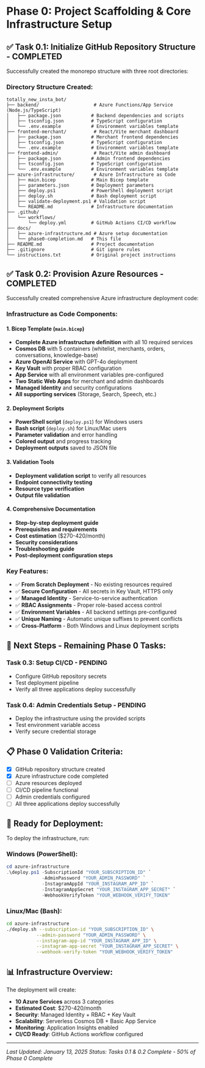# Phase 0: Project Scaffolding & Core Infrastructure Setup

## ✅ Task 0.1: Initialize GitHub Repository Structure - COMPLETED

Successfully created the monorepo structure with three root directories:

### Directory Structure Created:
```
totally_new_insta_bot/
├── backend/                    # Azure Functions/App Service (Node.js/TypeScript)
│   ├── package.json           # Backend dependencies and scripts
│   ├── tsconfig.json          # TypeScript configuration
│   └── .env.example           # Environment variables template
├── frontend-merchant/          # React/Vite merchant dashboard
│   ├── package.json           # Merchant frontend dependencies
│   ├── tsconfig.json          # TypeScript configuration
│   └── .env.example           # Environment variables template
├── frontend-admin/             # React/Vite admin dashboard
│   ├── package.json           # Admin frontend dependencies
│   ├── tsconfig.json          # TypeScript configuration
│   └── .env.example           # Environment variables template
├── azure-infrastructure/       # Azure Infrastructure as Code
│   ├── main.bicep             # Main Bicep template
│   ├── parameters.json        # Deployment parameters
│   ├── deploy.ps1             # PowerShell deployment script
│   ├── deploy.sh              # Bash deployment script
│   ├── validate-deployment.ps1 # Validation script
│   └── README.md              # Infrastructure documentation
├── .github/
│   └── workflows/
│       └── deploy.yml         # GitHub Actions CI/CD workflow
├── docs/
│   ├── azure-infrastructure.md # Azure setup documentation
│   └── phase0-completion.md   # This file
├── README.md                  # Project documentation
├── .gitignore                 # Git ignore rules
└── instructions.txt           # Original project instructions
```

## ✅ Task 0.2: Provision Azure Resources - COMPLETED

Successfully created comprehensive Azure infrastructure deployment code:

### Infrastructure as Code Components:

#### 1. Bicep Template (`main.bicep`)
- **Complete Azure infrastructure definition** with all 10 required services
- **Cosmos DB** with 5 containers (whitelist, merchants, orders, conversations, knowledge-base)
- **Azure OpenAI Service** with GPT-4o deployment
- **Key Vault** with proper RBAC configuration
- **App Service** with all environment variables pre-configured
- **Two Static Web Apps** for merchant and admin dashboards
- **Managed Identity** and security configurations
- **All supporting services** (Storage, Search, Speech, etc.)

#### 2. Deployment Scripts
- **PowerShell script** (`deploy.ps1`) for Windows users
- **Bash script** (`deploy.sh`) for Linux/Mac users
- **Parameter validation** and error handling
- **Colored output** and progress tracking
- **Deployment outputs** saved to JSON file

#### 3. Validation Tools
- **Deployment validation script** to verify all resources
- **Endpoint connectivity testing**
- **Resource type verification**
- **Output file validation**

#### 4. Comprehensive Documentation
- **Step-by-step deployment guide**
- **Prerequisites and requirements**
- **Cost estimation** ($270-420/month)
- **Security considerations**
- **Troubleshooting guide**
- **Post-deployment configuration steps**

### Key Features:
- ✅ **From Scratch Deployment** - No existing resources required
- ✅ **Secure Configuration** - All secrets in Key Vault, HTTPS only
- ✅ **Managed Identity** - Service-to-service authentication
- ✅ **RBAC Assignments** - Proper role-based access control
- ✅ **Environment Variables** - All backend settings pre-configured
- ✅ **Unique Naming** - Automatic unique suffixes to prevent conflicts
- ✅ **Cross-Platform** - Both Windows and Linux deployment scripts

## 🔄 Next Steps - Remaining Phase 0 Tasks:

### Task 0.3: Setup CI/CD - PENDING  
- Configure GitHub repository secrets
- Test deployment pipeline
- Verify all three applications deploy successfully

### Task 0.4: Admin Credentials Setup - PENDING
- Deploy the infrastructure using the provided scripts
- Test environment variable access
- Verify secure credential storage

## 📋 Phase 0 Validation Criteria:
- [x] GitHub repository structure created
- [x] Azure infrastructure code completed
- [ ] Azure resources deployed
- [ ] CI/CD pipeline functional
- [ ] Admin credentials configured
- [ ] All three applications deploy successfully

## 🚀 Ready for Deployment:

To deploy the infrastructure, run:

### Windows (PowerShell):
```powershell
cd azure-infrastructure
.\deploy.ps1 -SubscriptionId "YOUR_SUBSCRIPTION_ID" `
             -AdminPassword "YOUR_ADMIN_PASSWORD" `
             -InstagramAppId "YOUR_INSTAGRAM_APP_ID" `
             -InstagramAppSecret "YOUR_INSTAGRAM_APP_SECRET" `
             -WebhookVerifyToken "YOUR_WEBHOOK_VERIFY_TOKEN"
```

### Linux/Mac (Bash):
```bash
cd azure-infrastructure
./deploy.sh --subscription-id "YOUR_SUBSCRIPTION_ID" \
           --admin-password "YOUR_ADMIN_PASSWORD" \
           --instagram-app-id "YOUR_INSTAGRAM_APP_ID" \
           --instagram-app-secret "YOUR_INSTAGRAM_APP_SECRET" \
           --webhook-verify-token "YOUR_WEBHOOK_VERIFY_TOKEN"
```

## 📊 Infrastructure Overview:

The deployment will create:
- **10 Azure Services** across 3 categories
- **Estimated Cost**: $270-420/month
- **Security**: Managed Identity + RBAC + Key Vault
- **Scalability**: Serverless Cosmos DB + Basic App Service
- **Monitoring**: Application Insights enabled
- **CI/CD Ready**: GitHub Actions workflow configured

---
*Last Updated: January 13, 2025*
*Status: Tasks 0.1 & 0.2 Complete - 50% of Phase 0 Complete* 